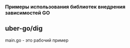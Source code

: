### Примеры использования библиотек внедрения зависимостей GO

## uber-go/dig
main.go - это рабочий пример
